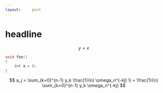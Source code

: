 ```yaml
---
layout:     post
---
```


# headline

$$ y = x $$

```cpp
void foo()
{
	int a = 0;
}
```

$$
   a_j = \sum_{k=0}^{n-1} y_k \frac{1}{n}  \omega_n^{-kj} \\
       = \frac{1}{n} \sum_{k=0}^{n-1} y_k \omega_n^{-kj}
$$
